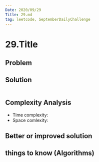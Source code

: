 ```yaml
---
Date: 2020/09/29   
Title: 29.md
tag: leetcode, SeptemberDailyChallenge
---
```

# 29.Title

## Problem

## Solution
```cpp
```
## Complexity Analysis
- Time complexity:
- Space comlexity:
## Better or improved solution

## things to know (Algorithms)